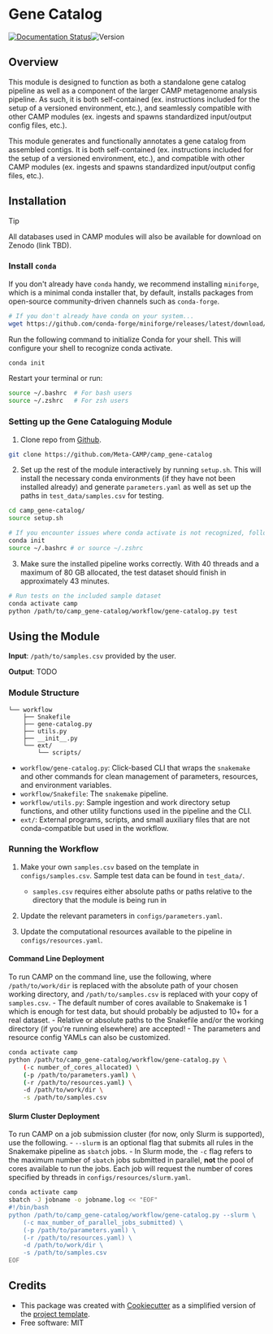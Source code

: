 # Gene Catalog

[![Documentation Status](https://img.shields.io/badge/docs-unknown-yellow.svg)]()![Version](https://img.shields.io/badge/version-0.4.0-brightgreen)

<!-- [![Documentation Status](https://img.shields.io/readthedocs/camp-gene_catalog)](https://camp-documentation.readthedocs.io/en/latest/gene_catalog.html) -->

## Overview

This module is designed to function as both a standalone gene catalog pipeline as well as a component of the larger CAMP metagenome analysis pipeline. As such, it is both self-contained (ex. instructions included for the setup of a versioned environment, etc.), and seamlessly compatible with other CAMP modules (ex. ingests and spawns standardized input/output config files, etc.). 

This module generates and functionally annotates a gene catalog from assembled contigs. It is both self-contained (ex. instructions included for the setup of a versioned environment, etc.), and compatible with other CAMP modules (ex. ingests and spawns standardized input/output config files, etc.). 

## Installation

> [!TIP]
> All databases used in CAMP modules will also be available for download on Zenodo (link TBD).

### Install `conda`

If you don't already have `conda` handy, we recommend installing `miniforge`, which is a minimal conda installer that, by default, installs packages from open-source community-driven channels such as `conda-forge`.
```Bash
# If you don't already have conda on your system...
wget https://github.com/conda-forge/miniforge/releases/latest/download/Miniforge3-Linux-x86_64.sh
```

Run the following command to initialize Conda for your shell. This will configure your shell to recognize conda activate. 
```Bash
conda init
```

Restart your terminal or run:
```Bash
source ~/.bashrc  # For bash users
source ~/.zshrc   # For zsh users
```
### Setting up the Gene Cataloguing Module

1. Clone repo from [Github](<https://github.com/Meta-CAMP/camp_gene-catalog>).
```Bash
git clone https://github.com/Meta-CAMP/camp_gene-catalog
```

2. Set up the rest of the module interactively by running `setup.sh`. This will install the necessary conda environments (if they have not been installed already) and generate `parameters.yaml` as well as set up the paths in `test_data/samples.csv` for testing. 
```Bash
cd camp_gene-catalog/
source setup.sh

# If you encounter issues where conda activate is not recognized, follow these steps to properly initialize Conda
conda init
source ~/.bashrc # or source ~/.zshrc
```

3. Make sure the installed pipeline works correctly. With 40 threads and a maximum of 80 GB allocated, the test dataset should finish in approximately 43 minutes.
```Bash
# Run tests on the included sample dataset
conda activate camp
python /path/to/camp_gene-catalog/workflow/gene-catalog.py test
```

## Using the Module

**Input**: `/path/to/samples.csv` provided by the user.

**Output**: TODO

### Module Structure
```
└── workflow
    ├── Snakefile
    ├── gene-catalog.py
    ├── utils.py
    ├── __init__.py
    └── ext/
        └── scripts/
```
- `workflow/gene-catalog.py`: Click-based CLI that wraps the `snakemake` and other commands for clean management of parameters, resources, and environment variables.
- `workflow/Snakefile`: The `snakemake` pipeline. 
- `workflow/utils.py`: Sample ingestion and work directory setup functions, and other utility functions used in the pipeline and the CLI.
- `ext/`: External programs, scripts, and small auxiliary files that are not conda-compatible but used in the workflow.

### Running the Workflow

1. Make your own `samples.csv` based on the template in `configs/samples.csv`. Sample test data can be found in `test_data/`. 
    - `samples.csv` requires either absolute paths or paths relative to the directory that the module is being run in

2. Update the relevant parameters in `configs/parameters.yaml`.

3. Update the computational resources available to the pipeline in `configs/resources.yaml`. 

#### Command Line Deployment

To run CAMP on the command line, use the following, where `/path/to/work/dir` is replaced with the absolute path of your chosen working directory, and `/path/to/samples.csv` is replaced with your copy of `samples.csv`. 
    - The default number of cores available to Snakemake is 1 which is enough for test data, but should probably be adjusted to 10+ for a real dataset.
    - Relative or absolute paths to the Snakefile and/or the working directory (if you're running elsewhere) are accepted!
    - The parameters and resource config YAMLs can also be customized.
```Bash
conda activate camp
python /path/to/camp_gene-catalog/workflow/gene-catalog.py \
    (-c number_of_cores_allocated) \
    (-p /path/to/parameters.yaml) \
    (-r /path/to/resources.yaml) \
    -d /path/to/work/dir \
    -s /path/to/samples.csv
```

#### Slurm Cluster Deployment

To run CAMP on a job submission cluster (for now, only Slurm is supported), use the following.
    - `--slurm` is an optional flag that submits all rules in the Snakemake pipeline as `sbatch` jobs. 
    - In Slurm mode, the `-c` flag refers to the maximum number of `sbatch` jobs submitted in parallel, **not** the pool of cores available to run the jobs. Each job will request the number of cores specified by threads in `configs/resources/slurm.yaml`.
```Bash
conda activate camp
sbatch -J jobname -o jobname.log << "EOF"
#!/bin/bash
python /path/to/camp_gene-catalog/workflow/gene-catalog.py --slurm \
    (-c max_number_of_parallel_jobs_submitted) \
    (-p /path/to/parameters.yaml) \
    (-r /path/to/resources.yaml) \
    -d /path/to/work/dir \
    -s /path/to/samples.csv
EOF
```

## Credits

- This package was created with [Cookiecutter](https://github.com/cookiecutter/cookiecutter>) as a simplified version of the [project template](https://github.com/audreyr/cookiecutter-pypackage>).
- Free software: MIT

